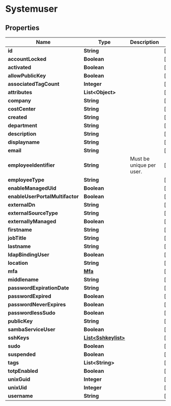 
# Systemuser

## Properties
Name | Type | Description | Notes
------------ | ------------- | ------------- | -------------
**id** | **String** |  |  [optional]
**accountLocked** | **Boolean** |  |  [optional]
**activated** | **Boolean** |  |  [optional]
**allowPublicKey** | **Boolean** |  |  [optional]
**associatedTagCount** | **Integer** |  |  [optional]
**attributes** | **List&lt;Object&gt;** |  |  [optional]
**company** | **String** |  |  [optional]
**costCenter** | **String** |  |  [optional]
**created** | **String** |  |  [optional]
**department** | **String** |  |  [optional]
**description** | **String** |  |  [optional]
**displayname** | **String** |  |  [optional]
**email** | **String** |  |  [optional]
**employeeIdentifier** | **String** | Must be unique per user.  |  [optional]
**employeeType** | **String** |  |  [optional]
**enableManagedUid** | **Boolean** |  |  [optional]
**enableUserPortalMultifactor** | **Boolean** |  |  [optional]
**externalDn** | **String** |  |  [optional]
**externalSourceType** | **String** |  |  [optional]
**externallyManaged** | **Boolean** |  |  [optional]
**firstname** | **String** |  |  [optional]
**jobTitle** | **String** |  |  [optional]
**lastname** | **String** |  |  [optional]
**ldapBindingUser** | **Boolean** |  |  [optional]
**location** | **String** |  |  [optional]
**mfa** | [**Mfa**](Mfa.md) |  |  [optional]
**middlename** | **String** |  |  [optional]
**passwordExpirationDate** | **String** |  |  [optional]
**passwordExpired** | **Boolean** |  |  [optional]
**passwordNeverExpires** | **Boolean** |  |  [optional]
**passwordlessSudo** | **Boolean** |  |  [optional]
**publicKey** | **String** |  |  [optional]
**sambaServiceUser** | **Boolean** |  |  [optional]
**sshKeys** | [**List&lt;Sshkeylist&gt;**](Sshkeylist.md) |  |  [optional]
**sudo** | **Boolean** |  |  [optional]
**suspended** | **Boolean** |  |  [optional]
**tags** | **List&lt;String&gt;** |  |  [optional]
**totpEnabled** | **Boolean** |  |  [optional]
**unixGuid** | **Integer** |  |  [optional]
**unixUid** | **Integer** |  |  [optional]
**username** | **String** |  |  [optional]



